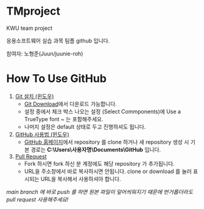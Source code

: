 # TMproject

KWU team project

응용소프트웨어 실습 과목 팀플 github 입니다.

참여자: 노형준(Juun/juunie-roh)

# How To Use GitHub

1. [Git 설치 (윈도우)]
    - [Git Download]에서 다운로드 가능합니다.
    - 설정 중에서 체크 박스 나오는 설정 (Select Commponents)에 Use a TrueType font ~ 는 포함해주세요.
    - 나머지 설정은 default 상태로 두고 진행하셔도 됩니다.
1. [GitHub 사용법 (윈도우)]
    - [GitHub 홈페이지]에서 repository 를 clone 하거나 새 repository 생성 시 기본 경로는 **C:\Users\사용자명\Documents\GitHub** 입니다.
1. [Pull Request]
    - Fork 하시면 fork 하신 분 계정에도 해당 repository 가 추가됩니다.
    - URL을 주소창에서 바로 복사하시면 안됩니다. clone or download 를 눌러 표시되는 URL을 복사해서 사용하셔야 합니다.

_main branch 에 바로 push 를 하면 원본 파일이 덮어씌워지기 때문에 번거롭더라도 pull request 사용해주세요!_

[GitHub 홈페이지]: https://www.github.com "GitHub"
[Git Download]: https://git-scm.com/download/win "Downloading Git"
[Git 설치 (윈도우)]: https://yololo.tistory.com/5 "Git 설치 (윈도우) 링크"
[GitHub 사용법 (윈도우)]: https://yololo.tistory.com/6?category=645160 "GitHub 사용법(윈도우) 링크"
[Pull Request]: https://dev-youngjun.tistory.com/47 "Pull Request 활용하기 링크"
